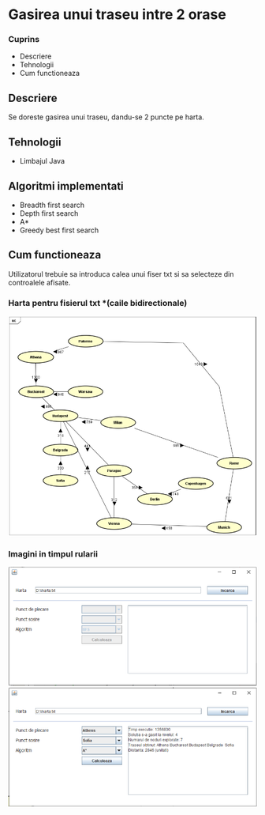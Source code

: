 # Gasirea unui traseu intre 2 orase

### Cuprins

- Descriere
- Tehnologii
- Cum functioneaza

## Descriere

Se doreste gasirea unui traseu, dandu-se 2 puncte pe harta.

## Tehnologii
- Limbajul Java

## Algoritmi implementati
- Breadth first search
- Depth first search
- A*
- Greedy best first search

## Cum functioneaza

Utilizatorul trebuie sa introduca calea unui fiser txt si sa selecteze din controalele afisate.

### Harta pentru fisierul txt *(caile bidirectionale)
![](imagini/p3.PNG)

### Imagini in timpul rularii
![](imagini/p1.PNG)
![](imagini/p2.PNG)
